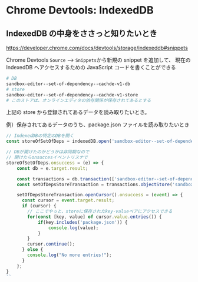 # Chrome Devtools: IndexedDB

## IndexedDB の中身をささっと知りたいとき

https://developer.chrome.com/docs/devtools/storage/indexeddb#snippets

Chrome Devtools `Source` --> `Snippets`から新規の snippet を追加して、
現在の IndexedDB へアクセスするための JavaScript コードを書くことができる

```bash
# DB
sandbox-editor--set-of-dependency--cachde-v1-db
# store
sandbox-editor--set-of-dependency--cachde-v1-store
# このストアは、オンラインエディタの依存関係が保存されてあるとする
```

上記の store から登録されてあるデータを読み取りたいとき。

例）保存されてあるデータのうち、package.json ファイルを読み取りたいとき

```JavaScript
// IndexedDBの特定のDBを開く
const storeOfSetOfDeps = indexedDB.open('sandbox-editor--set-of-dependency--cachde-v1-db');

// DBが開けたのかどうかは非同期なので
// 開けたらonsuccesイベントリスナで
storeOfSetOfDeps.onsuccess = (e) => {
    const db = e.target.result;

    const transactions = db.transaction(['sandbox-editor--set-of-dependency--cachde-v1-store']);
    const setOfDepsStoreTransaction = transactions.objectStore('sandbox-editor--set-of-dependency--cachde-v1-store');

    setOfDepsStoreTransaction.openCursor().onsuccess = (event) => {
      const cursor = event.target.result;
      if (cursor) {
        // ここでやっと、storeに保存されたkey-valueペアにアクセスできる
        for(const [key, value] of cursor.value.entries()) {
            if(key.includes('package.json')) {
                console.log(value);
            }
        }
        cursor.continue();
      } else {
        console.log("No more entries!");
      }
    };
}
``
```
